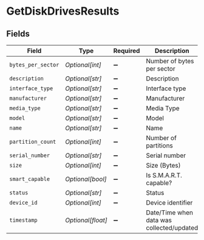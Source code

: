 # GetDiskDrivesResults


## Fields

| Field                                     | Type                                      | Required                                  | Description                               |
| ----------------------------------------- | ----------------------------------------- | ----------------------------------------- | ----------------------------------------- |
| `bytes_per_sector`                        | *Optional[int]*                           | :heavy_minus_sign:                        | Number of bytes per sector                |
| `description`                             | *Optional[str]*                           | :heavy_minus_sign:                        | Description                               |
| `interface_type`                          | *Optional[str]*                           | :heavy_minus_sign:                        | Interface type                            |
| `manufacturer`                            | *Optional[str]*                           | :heavy_minus_sign:                        | Manufacturer                              |
| `media_type`                              | *Optional[str]*                           | :heavy_minus_sign:                        | Media Type                                |
| `model`                                   | *Optional[str]*                           | :heavy_minus_sign:                        | Model                                     |
| `name`                                    | *Optional[str]*                           | :heavy_minus_sign:                        | Name                                      |
| `partition_count`                         | *Optional[int]*                           | :heavy_minus_sign:                        | Number of partitions                      |
| `serial_number`                           | *Optional[str]*                           | :heavy_minus_sign:                        | Serial number                             |
| `size`                                    | *Optional[int]*                           | :heavy_minus_sign:                        | Size (Bytes)                              |
| `smart_capable`                           | *Optional[bool]*                          | :heavy_minus_sign:                        | Is S.M.A.R.T. capable?                    |
| `status`                                  | *Optional[str]*                           | :heavy_minus_sign:                        | Status                                    |
| `device_id`                               | *Optional[int]*                           | :heavy_minus_sign:                        | Device identifier                         |
| `timestamp`                               | *Optional[float]*                         | :heavy_minus_sign:                        | Date/Time when data was collected/updated |
